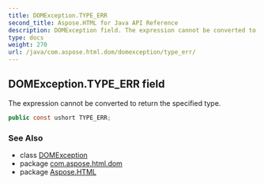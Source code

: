 ```yaml
---
title: DOMException.TYPE_ERR
second_title: Aspose.HTML for Java API Reference
description: DOMException field. The expression cannot be converted to return the specified type
type: docs
weight: 270
url: /java/com.aspose.html.dom/domexception/type_err/
---
```

## DOMException.TYPE_ERR field

The expression cannot be converted to return the specified type.

```java
public const ushort TYPE_ERR;
```

### See Also

* class [DOMException](../)
* package [com.aspose.html.dom](../../domexception/)
* package [Aspose.HTML](../../../)
